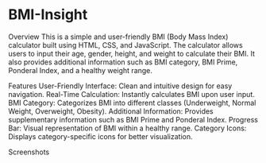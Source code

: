 # BMI-Insight
Overview
This is a simple and user-friendly BMI (Body Mass Index) calculator built using HTML, CSS, and JavaScript. The calculator allows users to input their age, gender, height, and weight to calculate their BMI. It also provides additional information such as BMI category, BMI Prime, Ponderal Index, and a healthy weight range.

Features
User-Friendly Interface: Clean and intuitive design for easy navigation.
Real-Time Calculation: Instantly calculates BMI upon user input.
BMI Category: Categorizes BMI into different classes (Underweight, Normal Weight, Overweight, Obesity).
Additional Information: Provides supplementary information such as BMI Prime and Ponderal Index.
Progress Bar: Visual representation of BMI within a healthy range.
Category Icons: Displays category-specific icons for better visualization.

Screenshots




